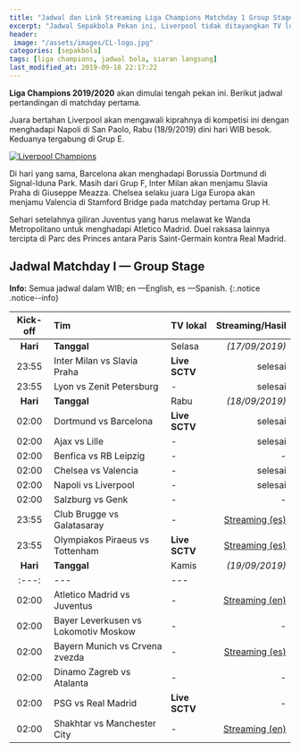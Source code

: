 ```yaml
---
title: "Jadwal dan Link Streaming Liga Champions Matchday 1 Group Stage"
excerpt: "Jadwal Sepakbola Pekan ini, Liverpool tidak ditayangkan TV lokal"
header:
 image: "/assets/images/CL-logo.jpg"
categories: [sepakbola]
tags: [liga champions, jadwal bola, siaran langsung]
last_modified_at: 2019-09-18 22:17:22
---
```


**Liga Champions 2019/2020** akan dimulai tengah pekan ini. Berikut jadwal pertandingan di matchday pertama.

Juara bertahan Liverpool akan mengawali kiprahnya di kompetisi ini dengan menghadapi Napoli di San Paolo, Rabu (18/9/2019) dini hari WIB besok. Keduanya tergabung di Grup E.

[![Liverpool Champions](https://i0.wp.com/knoacc.github.io/catetan/assets/images/Liverpool.jpg?resize=640,360)](/assets/images/Liverpool.jpg)

Di hari yang sama, Barcelona akan menghadapi Borussia Dortmund di Signal-Iduna Park. Masih dari Grup F, Inter Milan akan menjamu Slavia Praha di Giuseppe Meazza. Chelsea selaku juara Liga Europa akan menjamu Valencia di Stamford Bridge pada matchday pertama Grup H.

Sehari setelahnya giliran Juventus yang harus melawat ke Wanda Metropolitano untuk menghadapi Atletico Madrid. Duel raksasa lainnya tercipta di Parc des Princes antara Paris Saint-Germain kontra Real Madrid.

## Jadwal Matchday I — Group Stage

**Info:** Semua jadwal dalam WIB; en —English, es —Spanish.
{:.notice .notice--info}

|Kick-off|Tim|TV lokal|Streaming/Hasil|
|:---:|:---|:---|---:|
|**Hari**|**Tanggal**|Selasa|_(17/09/2019)_|
|23:55|Inter Milan vs Slavia Praha|**Live SCTV**|selesai|
|23:55|Lyon vs Zenit Petersburg|-|selesai|
|**Hari**|**Tanggal**|Rabu|_(18/09/2019)_|
|02:00|Dortmund vs Barcelona|**Live SCTV**|selesai|
|02:00|Ajax vs Lille|-|selesai|
|02:00|Benfica vs RB Leipzig|-|-|
|02:00|Chelsea vs Valencia|-|selesai|
|02:00|Napoli vs Liverpool|-|selesai|
|02:00|Salzburg vs Genk|-|-|
|23:55|Club Brugge vs Galatasaray|-|[Streaming (es)](/channel-4)|
|23:55|Olympiakos Piraeus vs Tottenham|**Live SCTV**|[Streaming (es)](/channel-3)|
|**Hari**|**Tanggal**|Kamis|_(19/09/2019)_|
|:---:|---|---|
|02:00|Atletico Madrid vs Juventus|-|[Streaming (en)](/channel-7)|
|02:00|Bayer Leverkusen vs Lokomotiv Moskow|-|-|
|02:00|Bayern Munich vs Crvena zvezda|-|[Streaming (es)](/channel-5)|
|02:00|Dinamo Zagreb vs Atalanta|-|-|
|02:00|PSG vs Real Madrid|**Live SCTV**|-|
|02:00|Shakhtar vs Manchester City|-|[Streaming (en)](/channel-8)|
